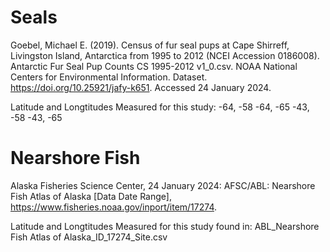 # Seals

Goebel, Michael E. (2019). Census of fur seal pups at Cape Shirreff, Livingston Island, Antarctica from 1995 to 2012 (NCEI Accession 0186008). Antarctic Fur Seal Pup Counts CS 1995-2012 v1_0.csv. NOAA National Centers for Environmental Information. Dataset. https://doi.org/10.25921/jafy-k651. Accessed 24 January 2024.

Latitude and Longtitudes Measured for this study:
-64, -58
-64, -65
-43, -58
-43, -65

# Nearshore Fish
Alaska Fisheries Science Center, 24 January 2024: AFSC/ABL: Nearshore Fish Atlas of Alaska [Data Date Range], https://www.fisheries.noaa.gov/inport/item/17274.

Latitude and Longtitudes Measured for this study found in:
ABL_Nearshore Fish Atlas of Alaska_ID_17274_Site.csv